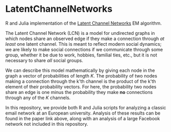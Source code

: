 # LatentChannelNetworks

R and Julia implementation of the [Latent Channel Networks](https://arxiv.org/abs/1906.04563) EM algorithm. 

The Latent Channel Network (LCN) is a model for undirected graphs in which nodes share an observed edge if they make a connection through *at least* one latent channel. This is meant to reflect modern social dynamics; we are likely to make social connections if we communicate through some group, whether it be due to work, hobbies, familial ties, etc., but it is not necessary to share *all* social groups. 

We can describe this model mathematically by giving each node in the graph a vector of probabilities of length *K*. The probability of two nodes making a connection through the k'th channel is the product of the k'th element of their probability vectors. For here, the probability two nodes share an edge is one minus the probability they make **no** connections through any of the *K* channels. 

In this repository, we provide both R and Julia scripts for analyzing a classic email network at an European university. Analysis of these results can be found in the paper link above, along with an analysis of a large Facebook network not included in this repository. 
